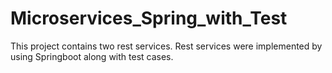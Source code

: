 # Microservices_Spring_with_Test
This project contains two rest services. Rest services were implemented by using Springboot along with test cases. 
